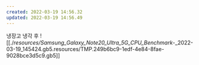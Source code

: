 ```yaml
---
created: 2022-03-19 14:56.32
updated: 2022-03-19 14:56.49
---
```

냉장고 냉각 후
![[./_resources/Samsung_Galaxy_Note20_Ultra_5G_CPU_Benchmark_-_2022-03-19_145424.gb5.resources/TMP.249b6bc9-1edf-4e84-8fae-9028bce3d5c9.gb5]]
